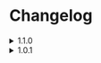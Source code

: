 # Changelog

<details>
  <summary>1.1.0</summary>
  
    -Removed Starfrost in favor of Sunhelm
    
    -Added Stormcrown - A Shout Overhaul + Custom Skill Framework
    
    -Added Cohesive First Person Animation Overhaul
    
    -Added TRX Futanari for hermaphrodite/transfem characters

    -Added Maxsu Block Overhaul + Dynamic Block Animations

    -Added Bosmer NPCs have Antlers + Cuyi's Bosmeri Antlers

    -Added Elven Ears for Breton NPCs
</details>

<details>
  <summary>1.0.1</summary>
  
    -Music merge is now separate from other synthesis patches for better modularity

    -Immersive Wenches can now be disabled without breaking synthesis
  
    -Added missing bodyslide data for N.U.D.E. Underwear
  
    -Added CritterSpawn Congestion Fix (thank you to OldGamerDude for the suggestion)
  
    -Added Helmet Toggle 2 (thank you to Charlistic for the suggestion)
  
    -Reduced installation size
</details>
